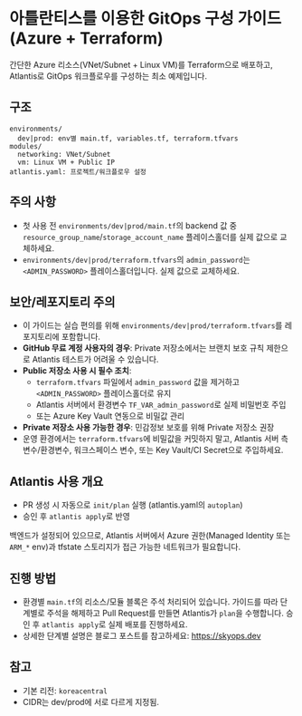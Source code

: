 # 아틀란티스를 이용한 GitOps 구성 가이드 (Azure + Terraform)

간단한 Azure 리소스(VNet/Subnet + Linux VM)를 Terraform으로 배포하고, Atlantis로 GitOps 워크플로우를 구성하는 최소 예제입니다.

## 구조
```
environments/
  dev|prod: env별 main.tf, variables.tf, terraform.tfvars
modules/
  networking: VNet/Subnet
  vm: Linux VM + Public IP
atlantis.yaml: 프로젝트/워크플로우 설정
```

## 주의 사항
 - 첫 사용 전 `environments/dev|prod/main.tf`의 backend 값 중
   `resource_group_name`/`storage_account_name` 플레이스홀더를 실제 값으로 교체하세요.
 - `environments/dev|prod/terraform.tfvars`의 `admin_password`는 `<ADMIN_PASSWORD>` 플레이스홀더입니다. 실제 값으로 교체하세요.

## 보안/레포지토리 주의
- 이 가이드는 실습 편의를 위해 `environments/dev|prod/terraform.tfvars`를 레포지토리에 포함합니다.
- **GitHub 무료 계정 사용자의 경우**: Private 저장소에서는 브랜치 보호 규칙 제한으로 Atlantis 테스트가 어려울 수 있습니다. 
- **Public 저장소 사용 시 필수 조치**:
  - `terraform.tfvars` 파일에서 `admin_password` 값을 제거하고 `<ADMIN_PASSWORD>` 플레이스홀더로 유지
  - Atlantis 서버에서 환경변수 `TF_VAR_admin_password`로 실제 비밀번호 주입
  - 또는 Azure Key Vault 연동으로 비밀값 관리
- **Private 저장소 사용 가능한 경우**: 민감정보 보호를 위해 Private 저장소 권장
- 운영 환경에서는 `terraform.tfvars`에 비밀값을 커밋하지 말고, Atlantis 서버 측 변수/환경변수, 워크스페이스 변수, 또는 Key Vault/CI Secret으로 주입하세요.

## Atlantis 사용 개요
- PR 생성 시 자동으로 `init/plan` 실행 (atlantis.yaml의 `autoplan`)
- 승인 후 `atlantis apply`로 반영

백엔드가 설정되어 있으므로, Atlantis 서버에서 Azure 권한(Managed Identity 또는 `ARM_*` env)과 tfstate 스토리지가 접근 가능한 네트워크가 필요합니다.

## 진행 방법
- 환경별 `main.tf`의 리소스/모듈 블록은 주석 처리되어 있습니다. 가이드를 따라 단계별로 주석을 해제하고 Pull Request를 만들면 Atlantis가 `plan`을 수행합니다. 승인 후 `atlantis apply`로 실제 배포를 진행하세요.
- 상세한 단계별 설명은 블로그 포스트를 참고하세요: https://skyops.dev

## 참고
- 기본 리전: `koreacentral`
- CIDR는 dev/prod에 서로 다르게 지정됨.



